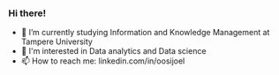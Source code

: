 ### Hi there!


- 🔭 I’m currently studying Information and Knowledge Management at Tampere University
- 🌱 I'm interested in Data analytics and Data science
- 📫 How to reach me: linkedin.com/in/oosijoel
